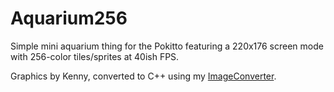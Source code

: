 # Aquarium256
Simple mini aquarium thing for the Pokitto featuring a 220x176 screen mode with 256-color tiles/sprites at 40ish FPS.

Graphics by Kenny, converted to C++ using my [ImageConverter](https://felipemanga.github.io/ImageConverter).